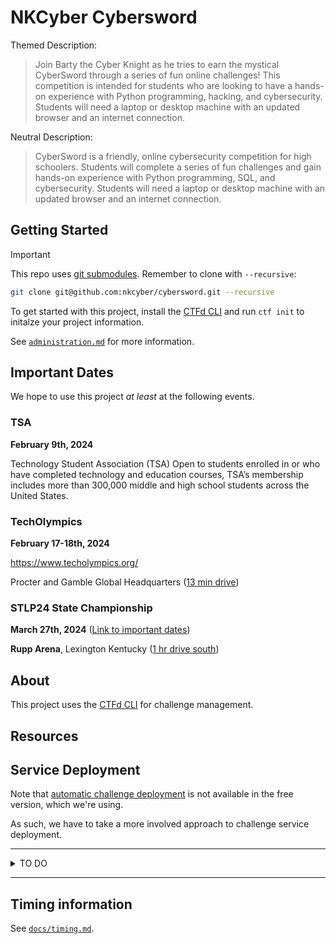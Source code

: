 # NKCyber Cybersword

Themed Description:

> Join Barty the Cyber Knight as he tries to earn the mystical CyberSword through a series of fun online challenges! This competition is intended for students who are looking to have a hands-on experience with Python programming, hacking, and cybersecurity. Students will need a laptop or desktop machine with an updated browser and an internet connection.

Neutral Description:

> CyberSword is a friendly, online cybersecurity competition for high schoolers. Students will complete a series of fun challenges and gain hands-on experience with Python programming, SQL, and cybersecurity. Students will need a laptop or desktop machine with an updated browser and an internet connection.

## Getting Started

> [!IMPORTANT]
> This repo uses [git submodules](https://git-scm.com/book/en/v2/Git-Tools-Submodules).
> Remember to clone with `--recursive`:
> ```bash
> git clone git@github.com:nkcyber/cybersword.git --recursive
> ```

To get started with this project, install the [CTFd CLI](https://github.com/CTFd/ctfcli) and run `ctf init` to initalze your project information.

See [`administration.md`](./docs/administration.md) for more information.

## Important Dates

We hope to use this project *at least* at the following events.

### TSA
**February 9th, 2024**

Technology Student Association (TSA)
Open to students enrolled in or who have completed technology and education courses, TSA’s membership includes more than 300,000 middle and high school students across the United States.

### TechOlympics
**February 17-18th, 2024**

https://www.techolympics.org/

Procter and Gamble Global Headquarters ([13 min drive](<https://maps.app.goo.gl/F9oLckWUZ9r1gavx6>))

### STLP24 State Championship
**March 27th, 2024** ([Link to important dates](<https://docs.google.com/spreadsheets/d/e/2PACX-1vRD4ewagNee3_hIkydpecvRcqDvCveMy5BcG0z_zYb97jKAf49fmfy6pHd5fPiUUkjVrJo3SmacYRka/pubhtml#:~:text=3/27,Championship%20%2D%20Lexington%2C%20KY>))

**Rupp Arena**, Lexington Kentucky ([1 hr drive south](<https://maps.app.goo.gl/rkJ678c678UKmuZ56>))

## About
This project uses the [CTFd CLI](https://github.com/CTFd/ctfcli) for challenge management.

## Resources

## Service Deployment

Note that [automatic challenge deployment](https://docs.ctfd.io/tutorials/challenges/deploying-challenges/#automatic-challenge-deployment-service) is not available in the free version, which we're using.

As such, we have to take a more involved approach to challenge service deployment.

-------

<details>
<summary>TO DO</summary>
- Services:
    - how to sync files and images in CTFd?
        - use nkcyber logo in index page and whatnot
    - create introduction page in CTFd explaining goals and how to submit flags.
- Create challenges:
    - [3d call to action](https://www.youtube.com/watch?v=x3m1PGEfG5c) - Barty needs your help!
    - Data commented out in webpage
    - developer tools
    - Teach web exploits:
        - https://owasp.org/Top10/A01_2021-Broken_Access_Control/
        - Automatically Incrementing IDs in URL allowing to resource discovery
- Story:
    - We are writing an [excuse plot](https://tvtropes.org/pmwiki/pmwiki.php/Main/ExcusePlot)
        - [So you want to write an excuse plot (advice)](https://tvtropes.org/pmwiki/pmwiki.php/SoYouWantTo/WriteAnExcusePlot)
    - Where did barty come from?
    - **Key point:** Because we did the "CyberShield" compeition in the past. We're doing the CyberSword competition now.
        - What's the lore for the CyberSword
            - It's a sign of cybersecurity proficiency.
    - Why do we have to complete challenges to earn the cyber sword?
    - Things that the story should have:
        - I like the idea of a mideval knight not knowing anything about cybersecurity.
            - Therefore, the user has to support him in his efforts.
        - I like the idea of a mideval knight just wandering around northern kentucky.


State clear goal in "bookends" for each subject:
    - You don't have to know anything now
    - When you're done, you'll either win or know what you don't know

</details>

----

## Timing information

See [`docs/timing.md`](./docs/timing.md).

